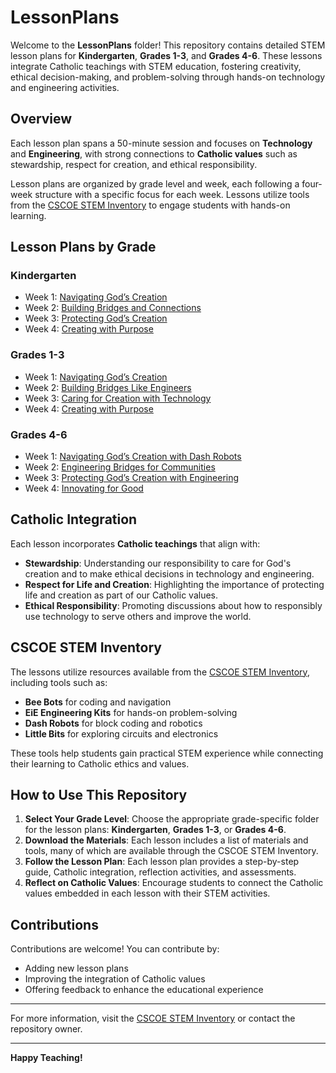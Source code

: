 # LessonPlans

Welcome to the **LessonPlans** folder! This repository contains detailed STEM lesson plans for **Kindergarten**, **Grades 1-3**, and **Grades 4-6**. These lessons integrate Catholic teachings with STEM education, fostering creativity, ethical decision-making, and problem-solving through hands-on technology and engineering activities.

## Overview

Each lesson plan spans a 50-minute session and focuses on **Technology** and **Engineering**, with strong connections to **Catholic values** such as stewardship, respect for creation, and ethical responsibility. 

Lesson plans are organized by grade level and week, each following a four-week structure with a specific focus for each week. Lessons utilize tools from the [CSCOE STEM Inventory](https://cscoe.myturn.com/library/) to engage students with hands-on learning.

## Lesson Plans by Grade

### Kindergarten
- Week 1: [Navigating God’s Creation](Kindergarten/Navigating_God's_Creation.md)
- Week 2: [Building Bridges and Connections](Kindergarten/Building_Bridges_and_Connections.md)
- Week 3: [Protecting God’s Creation](Kindergarten/Protecting_God's_Creation.md)
- Week 4: [Creating with Purpose](Kindergarten/Creating_with_Purpose.md)

### Grades 1-3
- Week 1: [Navigating God’s Creation](Grades1-3/Navigating_God's_Creation.md)
- Week 2: [Building Bridges Like Engineers](Grades1-3/Building_Bridges_Like_Engineers.md)
- Week 3: [Caring for Creation with Technology](Grades1-3/Caring_for_Creation_with_Technology.md)
- Week 4: [Creating with Purpose](Grades1-3/Creating_with_Purpose.md)

### Grades 4-6
- Week 1: [Navigating God’s Creation with Dash Robots](Grades4-6/Navigating_God's_Creation_with_Dash_Robots.md)
- Week 2: [Engineering Bridges for Communities](Grades4-6/Engineering_Bridges_for_Communities.md)
- Week 3: [Protecting God’s Creation with Engineering](Grades4-6/Protecting_God's_Creation_with_Engineering.md)
- Week 4: [Innovating for Good](Grades4-6/Innovating_for_Good.md)

## Catholic Integration

Each lesson incorporates **Catholic teachings** that align with:
- **Stewardship**: Understanding our responsibility to care for God's creation and to make ethical decisions in technology and engineering.
- **Respect for Life and Creation**: Highlighting the importance of protecting life and creation as part of our Catholic values.
- **Ethical Responsibility**: Promoting discussions about how to responsibly use technology to serve others and improve the world.

## CSCOE STEM Inventory

The lessons utilize resources available from the [CSCOE STEM Inventory](https://cscoe.myturn.com/library/), including tools such as:
- **Bee Bots** for coding and navigation
- **EiE Engineering Kits** for hands-on problem-solving
- **Dash Robots** for block coding and robotics
- **Little Bits** for exploring circuits and electronics

These tools help students gain practical STEM experience while connecting their learning to Catholic ethics and values.

## How to Use This Repository

1. **Select Your Grade Level**: Choose the appropriate grade-specific folder for the lesson plans: **Kindergarten**, **Grades 1-3**, or **Grades 4-6**.
2. **Download the Materials**: Each lesson includes a list of materials and tools, many of which are available through the CSCOE STEM Inventory.
3. **Follow the Lesson Plan**: Each lesson plan provides a step-by-step guide, Catholic integration, reflection activities, and assessments.
4. **Reflect on Catholic Values**: Encourage students to connect the Catholic values embedded in each lesson with their STEM activities.

## Contributions

Contributions are welcome! You can contribute by:
- Adding new lesson plans
- Improving the integration of Catholic values
- Offering feedback to enhance the educational experience

---

For more information, visit the [CSCOE STEM Inventory](https://cscoe.myturn.com/library/) or contact the repository owner.

---

**Happy Teaching!**
